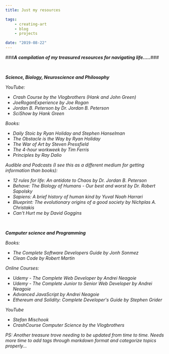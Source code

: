 ```yaml
---
title: Just my resources

tags:
    - creating-art 
    - blog
    - projects

date: "2019-08-22"
---
```


###<b>*A compilation of my treasured resources for navigating life.....*</b>###

<br/>

<b>*Science, Biology, Neuroscience and Philosophy*</b>

*YouTube:*
* *Crash Course by the Vlogbrothers (Hank and John Green)*
* *JoeRoganExperience by Joe Rogan*
* *Jordan B. Peterson by Dr. Jordan B. Peterson*
* *SciShow by Hank Green*

*Books:*
* *Daily Stoic by Ryan Holiday and Stephen Hanselman*
* *The Obstacle is the Way by Ryan Holiday*
* *The War of Art by Steven Pressfield*
* *The 4-hour workweek by Tim Ferris*
* *Principles by Ray Dalio*

*Audible and Podcasts (I see this as a different medium for getting information than books):*
* *12 rules for life: An antidote to Chaos by Dr. Jordan B. Peterson*
* *Behave: The Biology of Humans - Our best and worst by Dr. Robert Sapolsky*
* *Sapiens: A brief history of human kind by Yuval Noah Harrari*
* *Blueprint: The evolutionary origins of a good society by Nichplas A. Christakis*
* *Can't Hurt me by David Goggins*

<br/>

<b>*Computer science and Programming*</b>

*Books:*
* *The Complete Software Developers Guide by Jonh Sonmez*
* *Clean Code by Robert Martin*

*Online Courses:* 
* *Udemy - The Complete Web Developer by Andrei Neagoie*
* *Udemy - The Complete Junior to Senior Web Developer by Andrei Neagoie*
* *Advanced JavaScript by Andrei Neagoie*
* *Ethereum and Solidity: Complete Developer's Guide by Stephen Grider*

*YouTube*
* *Stefan Mischook*
* *CrashCourse Computer Science by the Vlogbrothers*

*PS: Another treasure trove needing to be updated from time to time. Needs more time to add tags through markdown format and categorize topics properly...*


